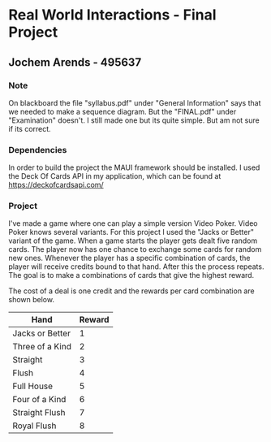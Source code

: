 # Real World Interactions - Final Project
## Jochem Arends - 495637

### Note
On blackboard the file "syllabus.pdf" under "General Information" says that we needed to make a sequence diagram.
But the "FINAL.pdf" under "Examination" doesn't. I still made one but its quite simple. But am not sure if its correct.

### Dependencies
In order to build the project the MAUI framework should be installed.
I used the Deck Of Cards API in my application, which can be found at https://deckofcardsapi.com/

### Project
I've made a game where one can play a simple version Video Poker. Video Poker knows several variants. 
For this project I used the "Jacks or Better" variant of the game. When a game starts the player gets dealt five random cards.
The player now has one chance to exchange some cards for random new ones. Whenever the player has a specific combination of cards,
the player will receive credits bound to that hand. After this the process repeats. The goal is to make a combinations of cards that give the highest reward.

The cost of a deal is one credit and the rewards per card combination are shown below.

| Hand            | Reward |
|-----------------|--------|
| Jacks or Better | 1      |
| Three of a Kind | 2      |
| Straight        | 3      |
| Flush           | 4      |
| Full House      | 5      |
| Four of a Kind  | 6      |
| Straight Flush  | 7      |
| Royal Flush     | 8      |
